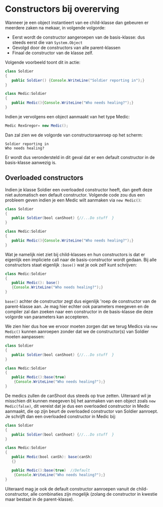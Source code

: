 # Constructors bij overerving
Wanneer je een object instantieert van ee child-klasse dan gebeuren er meerdere zaken na mekaar, in volgende volgorde:
* Eerst wordt de constructor aangeroepen van de basis-klasse: dus steeds eerst die van ``System.Object``
* Gevolgd door de constructors van alle parent-klassen
* Finaal de constructor van de klasse zelf.

Volgende voorbeeld toont dit in actie:
```java
class Soldier
{
   public Soldier() {Console.WriteLine("Soldier reporting in");}
}

class Medic:Soldier
{
   public Medic(){Console.WriteLine("Who needs healing?");}
}
```

Indien je vervolgens een object aanmaakt van het type Medic:
```java
Medic RexGregor= new Medic();
```
Dan zal zien we de volgorde van constructoraanroep op het scherm:
```
Soldier reporting in
Who needs healing?
```

Er wordt dus verondersteld in dit geval dat er een default constructor in de basis-klasse aanwezig is. 

## Overloaded constructors
Indien je klasse Soldier een overloaded constructor heeft, dan geeft deze niet automatisch een default constructor. Volgende code zou dus een probleem geven indien je een Medic wilt aanmaken via ``new Medic()``:
```java
class Soldier
{
   public Soldier(bool canShoot) {//...Do stuff  }
}

class Medic:Soldier
{
   public Medic(){Console.WriteLine("Who needs healing?");}
}
```

Wat je namelijk niet ziet bij child-klasses en hun constructors is dat er eigenlijk een impliciete call naar de basis-constructor wordt gedaan. Bij alle constructors staat eigenlijk ``:base()`` wat je ook zelf kunt schrijven:
```java
class Medic:Soldier
{
   public Medic(): base()
   {Console.WriteLine("Who needs healing?");}
}
```
``base()`` achter de constructor zegt dus eigenlijk 'roep de constructor van de parent-klasse aan. Je mag hier echter ook parameters meegeven en de compiler zal dan zoeken naar een constructor in de basis-klasse die deze volgorde van parameters kan accepteren.

We zien hier dus hoe we ervoor moeten zorgen dat we terug Medics via ``new Medic()`` kunnen aanroepen zonder dat we de constructor(s) van Soldier moeten aanpassen:
```java
class Soldier
{
   public Soldier(bool canShoot) {//...Do stuff  }
}

class Medic:Soldier
{
   public Medic():base(true)
    {Console.WriteLine("Who needs healing?");}
}
```
De medics zullen de canShoot dus steeds op true zetten.
Uiteraard wil je misschien dit kunnen meegeven bij het aanmaken van een object zoals ``new Medic(false)``, dit vereist dat je dus een overloaded constructor in Medic aanmaakt, die op zijn beurt de overloaded constructor van Soldier aanroept. Je schrijft dan een overloaded constructor in Medic bij:

```java
class Soldier
{
   public Soldier(bool canShoot) {//...Do stuff  }
}

class Medic:Soldier
{
   public Medic(bool canSh): base(canSh)
   {} 

   public Medic():base(true)  //Default
    {Console.WriteLine("Who needs healing?");}
}
```

Uiteraard mag je ook de default constructor aanroepen vanuit de child-constructor, alle combinaties zijn mogelijk (zolang de constructor in kwestie maar bestaat in de parent-klasse).
